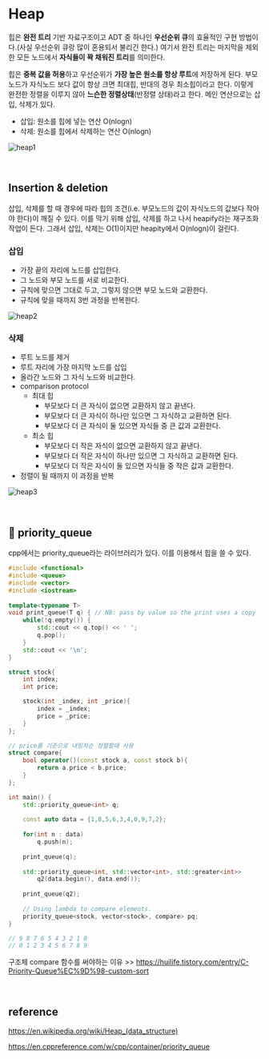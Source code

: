 # Heap
힙은 **완전 트리** 기반 자료구조이고 ADT 중 하나인 **우선순위 큐**의 효율적인 구현 방법이다.(사실 우선순위 큐랑 많이 혼용되서 불리긴 한다.) 여기서 완전 트리는 마지막을 제외한 모든 노드에서 **자식들이 꽉 채워진 트리**를 의미한다.

힙은 **중복 값을 허용**하고 우선순위가 **가장 높은 원소를 항상 루트**에 저장하게 된다. 부모노드가 자식노드 보다 값이 항상 크면 최대힙, 반대의 경우 최소힙이라고 한다. 이렇게 완전한 정렬을 이루지 않아 **느슨한 정렬상태**(반정렬 상태)라고 한다. 메인 연산으로는 삽입, 삭제가 있다.

* 삽입: 원소를 힙에 넣는 연산 O(nlogn)
* 삭제: 원소를 힙에서 삭제하는 연산 O(nlogn)

![heap1](images/2021-12-19-20-13-53.png)

<br>

## Insertion & deletion
삽입, 삭제를 할 때 경우에 따라 힙의 조건(i.e. 부모노드의 값이 자식노드의 값보다 작아야 한다)이 깨질 수 있다. 이를 막기 위해 삽입, 삭제를 하고 나서  heapify라는 재구조화 작업이 든다. 그래서 삽입, 삭제는 O(1)이지만 heapity에서 O(nlogn)이 걸린다.
### 삽입
* 가장 끝의 자리에 노드를 삽입한다.
* 그 노드와 부모 노드를 서로 비교한다.
* 규칙에 맞으면 그대로 두고, 그렇지 않으면 부모 노드와 교환한다.
* 규칙에 맞을 때까지 3번 과정을 반복한다.

![heap2](images/2021-12-19-20-18-24.png)

### 삭제
* 루트 노드를 제거
* 루트 자리에 가장 마지막 노드를 삽입
* 올라간 노드와 그 자식 노드와 비교한다.
* comparison protocol
    * 최대 힙
        * 부모보다 더 큰 자식이 없으면 교환하지 않고 끝낸다.
        * 부모보다 더 큰 자식이 하나만 있으면 그 자식하고 교환하면 된다.
        * 부모보다 더 큰 자식이 둘 있으면 자식들 중 큰 값과 교환한다.
    * 최소 힙
        * 부모보다 더 작은 자식이 없으면 교환하지 않고 끝낸다.
        * 부모보다 더 작은 자식이 하나만 있으면 그 자식하고 교환하면 된다.
        * 부모보다 더 작은 자식이 둘 있으면 자식들 중 작은 값과 교환한다.
* 정렬이 될 때까지 이 과정을 반복

![heap3](images/2021-12-19-20-26-29.png)

<br>

## :triangular_ruler: priority_queue
cpp에서는 priority_queue라는 라이브러리가 있다. 이를 이용해서 힙을 쓸 수 있다.

```cpp
#include <functional>
#include <queue>
#include <vector>
#include <iostream>
 
template<typename T>
void print_queue(T q) { // NB: pass by value so the print uses a copy
    while(!q.empty()) {
        std::cout << q.top() << ' ';
        q.pop();
    }
    std::cout << '\n';
}

struct stock{
    int index;
    int price;

    stock(int _index, int _price){
        index = _index;
        price = _price;
    }
};

// price를 기준으로 내림차순 정렬할때 사용
struct compare{
    bool operator()(const stock a, const stock b){
        return a.price < b.price;
    }
};

int main() {
    std::priority_queue<int> q;
 
    const auto data = {1,8,5,6,3,4,0,9,7,2};
 
    for(int n : data)
        q.push(n);
 
    print_queue(q);
 
    std::priority_queue<int, std::vector<int>, std::greater<int>>
        q2(data.begin(), data.end());
 
    print_queue(q2);
 
    // Using lambda to compare elements.
    priority_queue<stock, vector<stock>, compare> pq;
}

// 9 8 7 6 5 4 3 2 1 0 
// 0 1 2 3 4 5 6 7 8 9 
```

구조체 compare 함수를 써야하는 이유 >> https://huilife.tistory.com/entry/C-Priority-Queue%EC%9D%98-custom-sort

<br>

## reference
https://en.wikipedia.org/wiki/Heap_(data_structure)

https://en.cppreference.com/w/cpp/container/priority_queue
